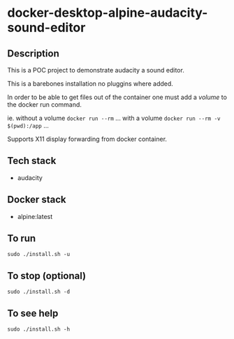 # docker-desktop-alpine-audacity-sound-editor

## Description
This is a POC project to demonstrate audacity a sound editor.

This is a barebones installation no pluggins where added. 

In order to be able to get files out of the container one must add a *volume* to the docker run command.

ie.
without a volume
`docker run --rm` ...
with a volume
`docker run --rm -v $(pwd):/app` ...

Supports X11 display forwarding from docker container.

## Tech stack
- audacity

## Docker stack
- alpine:latest

## To run
`sudo ./install.sh -u`

## To stop (optional)
`sudo ./install.sh -d`

## To see help
`sudo ./install.sh -h`
